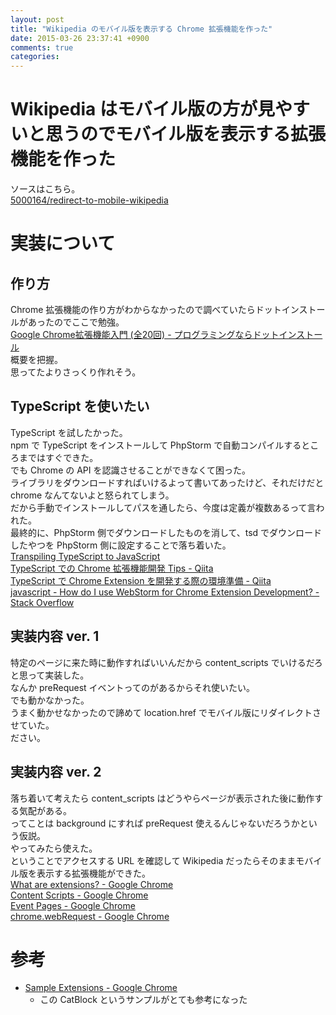 ```yaml
---
layout: post
title: "Wikipedia のモバイル版を表示する Chrome 拡張機能を作った"
date: 2015-03-26 23:37:41 +0900
comments: true
categories: 
---
```


Wikipedia はモバイル版の方が見やすいと思うのでモバイル版を表示する拡張機能を作った
====
ソースはこちら。  
[5000164/redirect-to-mobile-wikipedia](https://github.com/5000164/redirect-to-mobile-wikipedia)

実装について
====

作り方
----
Chrome 拡張機能の作り方がわからなかったので調べていたらドットインストールがあったのでここで勉強。  
[Google Chrome拡張機能入門 (全20回) - プログラミングならドットインストール](http://dotinstall.com/lessons/basic_chrome_v2)  
概要を把握。  
思ってたよりさっくり作れそう。  

TypeScript を使いたい
----
TypeScript を試したかった。  
npm で TypeScript をインストールして PhpStorm で自動コンパイルするところまではすぐできた。  
でも Chrome の API を認識させることができなくて困った。  
ライブラリをダウンロードすればいけるよって書いてあったけど、それだけだと chrome なんてないよと怒られてしまう。  
だから手動でインストールしてパスを通したら、今度は定義が複数あるって言われた。  
最終的に、PhpStorm 側でダウンロードしたものを消して、tsd でダウンロードしたやつを PhpStorm 側に設定することで落ち着いた。  
[Transpiling TypeScript to JavaScript](https://www.jetbrains.com/phpstorm/help/transpiling-typescript-to-javascript.html)  
[TypeScript での Chrome 拡張機能開発 Tips - Qiita](http://qiita.com/pine613/items/0c89bf4ff0fdcafbc5ff)  
[TypeScript で Chrome Extension を開発する際の環境準備 - Qiita](http://qiita.com/macococo/items/e3833a30e99d421584e0)  
[javascript - How do I use WebStorm for Chrome Extension Development? - Stack Overflow](http://stackoverflow.com/questions/13997468/how-do-i-use-webstorm-for-chrome-extension-development)

実装内容 ver. 1
----
特定のページに来た時に動作すればいいんだから content_scripts でいけるだろと思って実装した。  
なんか preRequest イベントってのがあるからそれ使いたい。  
でも動かなかった。  
うまく動かせなかったので諦めて location.href でモバイル版にリダイレクトさせていた。  
ださい。

実装内容 ver. 2
----
落ち着いて考えたら content_scripts はどうやらページが表示された後に動作する気配がある。  
ってことは background にすれば preRequest 使えるんじゃないだろうかという仮説。  
やってみたら使えた。  
ということでアクセスする URL を確認して Wikipedia だったらそのままモバイル版を表示する拡張機能ができた。  
[What are extensions? - Google Chrome](https://developer.chrome.com/extensions)  
[Content Scripts - Google Chrome](https://developer.chrome.com/extensions/content_scripts)  
[Event Pages - Google Chrome](https://developer.chrome.com/extensions/event_pages)  
[chrome.webRequest - Google Chrome](https://developer.chrome.com/extensions/webRequest)  

参考
====
* [Sample Extensions - Google Chrome](https://developer.chrome.com/extensions/samples#search:catblock)  
    - この CatBlock というサンプルがとても参考になった
